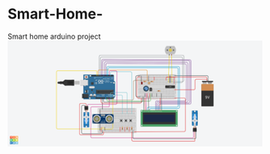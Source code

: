 # Smart-Home-
Smart home arduino project
<img src="https://github.com/mohamed-cs/Smart-Home-/blob/main/project.png" alt="Smart Home arduino project"/>
